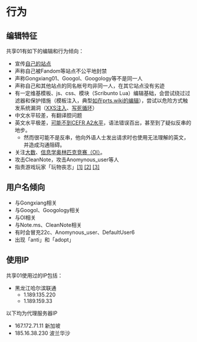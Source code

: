 # 行为

## 编辑特征
共享01有如下的编辑和行为倾向：
- 宣传[自己的站点](../monkeysites.md)
- 声称自己被Fandom等站点不公平地封禁
- 声称Gongxiang01、Googol、Googology等不是同一人
- 声称自己和其他站点的同名帐号均非同一人，在其它站点没有劣迹
- 有一定维基模板、js、css、模块（Scribunto Lua）编辑基础，会尝试绕过过滤器和保护措施（模板注入，典型[如在prts.wiki的编辑](../site/prts.wiki.md)），尝试以危险方式触发系统漏洞（[XXS注入](https://lglg.top/5/211#5382029)、[写死循环](https://zh.wikipedia.org/wiki/Module:沙盒/Gongxiang01/安全测试：死循环能不能卡爆)）
- 中文水平较差，有翻译腔问题
- 英文水平极差，[可能不到CEFR A2水平](https://zh.wikipedia.org/wiki/Special:Diff/82771956)，语法错误百出，甚至到了疑似反串的地步。
  - 然而很可能不是反串，他向外语人士发出请求时也使用无法理解的英文，并造成沟通阻碍。
- 关注[大数](https://zh.wikipedia.org/wiki/%E5%A4%A7%E6%95%B0_(%E6%95%B0%E5%AD%A6))、[信息学奥林匹克竞赛（OI）](https://zh.wikipedia.org/wiki/%E5%85%A8%E5%9B%BD%E9%9D%92%E5%B0%91%E5%B9%B4%E4%BF%A1%E6%81%AF%E5%AD%A6%E5%A5%A5%E6%9E%97%E5%8C%B9%E5%85%8B%E7%AB%9E%E8%B5%9B)。
- 攻击CleanNote，攻击Anomynous_user等人
- 指责游戏玩家「玩物丧志」[\[1\]](https://lglg.top/r/5376822) [\[2\]](../site/prts.wiki.md) [\[3\]](../site/wiki.gg.md)

## 用户名倾向
- 与Gongxiang相关
- 与Googol、Googology相关
- 与OI相关
- 与Note.ms、CleanNote相关
- 有时会冒充22c、Anomynous_user、DefaultUser6
- 出现「anti」和「adopt」

## 使用IP
共享01使用过的IP包括：
- 黑龙江哈尔滨联通
  - 1.189.135.220
  - 1.189.159.33

以下均为代理服务器IP
- 167.172.71.11 新加坡
- 185.16.38.230 波兰华沙

